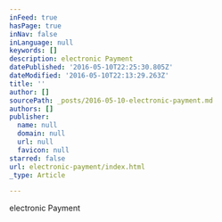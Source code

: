 ```yaml
---
inFeed: true
hasPage: true
inNav: false
inLanguage: null
keywords: []
description: electronic Payment
datePublished: '2016-05-10T22:25:30.805Z'
dateModified: '2016-05-10T22:13:29.263Z'
title: ''
author: []
sourcePath: _posts/2016-05-10-electronic-payment.md
authors: []
publisher:
  name: null
  domain: null
  url: null
  favicon: null
starred: false
url: electronic-payment/index.html
_type: Article

---
```

electronic Payment